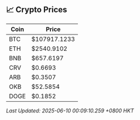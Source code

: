 ## 📈 Crypto Prices

| Coin | Price |
| ---- | ----- |
| BTC | $107917.1233 |
| ETH | $2540.9102 |
| BNB | $657.6197 |
| CRV | $0.6693 |
| ARB | $0.3507 |
| OKB | $52.5854 |
| DOGE | $0.1852 |

_Last Updated: 2025-06-10 00:09:10.259 +0800 HKT_